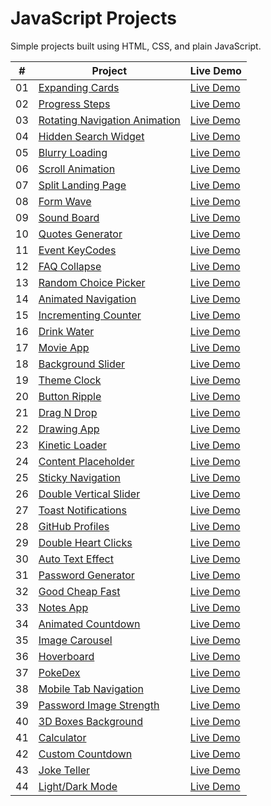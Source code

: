 # JavaScript Projects

Simple projects built using HTML, CSS, and plain JavaScript.

|  #  | Project                                                          | Live Demo                                                                        |
| :-: | ---------------------------------------------------------------- | -------------------------------------------------------------------------------- |
| 01  | [Expanding Cards](./expanding-cards/README.md)                   | [Live Demo](https://josephgattuso.github.io/js-projects/expanding-cards)         |
| 02  | [Progress Steps](./progress-steps/README.md)                     | [Live Demo](https://josephgattuso.github.io/js-projects/progress-steps)          |
| 03  | [Rotating Navigation Animation](./rotating-navigation/README.md) | [Live Demo](https://josephgattuso.github.io/js-projects/rotating-navigation)     |
| 04  | [Hidden Search Widget](./hidden-search/README.md)                | [Live Demo](https://josephgattuso.github.io/js-projects/hidden-search)           |
| 05  | [Blurry Loading](./blurry-loading/README.md)                     | [Live Demo](https://josephgattuso.github.io/js-projects/blurry-loading)          |
| 06  | [Scroll Animation](./scroll-animation/README.md)                 | [Live Demo](https://josephgattuso.github.io/js-projects/scroll-animation)        |
| 07  | [Split Landing Page](./split-landing/README.md)                  | [Live Demo](https://josephgattuso.github.io/js-projects/split-landing)           |
| 08  | [Form Wave](./form-wave/README.md)                               | [Live Demo](https://josephgattuso.github.io/js-projects/form-wave)               |
| 09  | [Sound Board](./sound-board/README.md)                           | [Live Demo](https://josephgattuso.github.io/js-projects/sound-board)             |
| 10  | [Quotes Generator](./quotes-generator/README.md)                 | [Live Demo](https://josephgattuso.github.io/js-projects/dad-jokes)               |
| 11  | [Event KeyCodes](./event-keycodes/README.md)                     | [Live Demo](https://josephgattuso.github.io/js-projects/event-keycodes)          |
| 12  | [FAQ Collapse](./faq-collapse/README.md)                         | [Live Demo](https://josephgattuso.github.io/js-projects/faq-collapse)            |
| 13  | [Random Choice Picker](./random-choice-picker/README.md)         | [Live Demo](https://josephgattuso.github.io/js-projects/random-choice-picker)    |
| 14  | [Animated Navigation](./animated-navigation/README.md)           | [Live Demo](https://josephgattuso.github.io/js-projects/animated-navigation)     |
| 15  | [Incrementing Counter](./incrementing-counter/README.md)         | [Live Demo](https://josephgattuso.github.io/js-projects/incrementing-counter)    |
| 16  | [Drink Water](./drink-water/README.md)                           | [Live Demo](https://josephgattuso.github.io/js-projects/drink-water)             |
| 17  | [Movie App](./movie-app/README.md)                               | [Live Demo](https://josephgattuso.github.io/js-projects/movie-app)               |
| 18  | [Background Slider](./background-slider/README.md)               | [Live Demo](https://josephgattuso.github.io/js-projects/background-slider)       |
| 19  | [Theme Clock](./theme-clock/README.md)                           | [Live Demo](https://josephgattuso.github.io/js-projects/theme-clock)             |
| 20  | [Button Ripple](./button-ripple/README.md)                       | [Live Demo](https://josephgattuso.github.io/js-projects/button-ripple)           |
| 21  | [Drag N Drop](./drag-n-drop/README.md)                           | [Live Demo](https://josephgattuso.github.io/js-projects/drag-n-drop)             |
| 22  | [Drawing App](./drawing-app/README.md)                           | [Live Demo](https://josephgattuso.github.io/js-projects/drawing-app)             |
| 23  | [Kinetic Loader](./kinetic-loader/README.md)                     | [Live Demo](https://josephgattuso.github.io/js-projects/kinetic-loader)          |
| 24  | [Content Placeholder](./content-placeholder/README.md)           | [Live Demo](https://josephgattuso.github.io/js-projects/content-placeholder)     |
| 25  | [Sticky Navigation](./sticky-navigation/README.md)               | [Live Demo](https://josephgattuso.github.io/js-projects/sticky-navigation)       |
| 26  | [Double Vertical Slider](./double-vertical-slider/README.md)     | [Live Demo](https://josephgattuso.github.io/js-projects/double-vertical-slider)  |
| 27  | [Toast Notifications](./toast-notifications/README.md)           | [Live Demo](https://josephgattuso.github.io/js-projects/toast-notifications)     |
| 28  | [GitHub Profiles](./github-profiles/README.md)                   | [Live Demo](https://josephgattuso.github.io/js-projects/github-profiles)         |
| 29  | [Double Heart Clicks](./double-heart-click/README.md)            | [Live Demo](https://josephgattuso.github.io/js-projects/double-heart-click)      |
| 30  | [Auto Text Effect](./auto-text-effect/README.md)                 | [Live Demo](https://josephgattuso.github.io/js-projects/auto-text-effect)        |
| 31  | [Password Generator](./password-generator/README.md)             | [Live Demo](https://josephgattuso.github.io/js-projects/password-generator)      |
| 32  | [Good Cheap Fast](./good-cheap-fast/README.md)                   | [Live Demo](https://josephgattuso.github.io/js-projects/good-cheap-fast)         |
| 33  | [Notes App](./notes-app/README.md)                               | [Live Demo](https://josephgattuso.github.io/js-projects/notes-app)               |
| 34  | [Animated Countdown](./animated-countdown/README.md)             | [Live Demo](https://josephgattuso.github.io/js-projects/animated-countdown)      |
| 35  | [Image Carousel](./image-carousel/README.md)                     | [Live Demo](https://josephgattuso.github.io/js-projects/image-carousel)          |
| 36  | [Hoverboard](./hoverboard/README.md)                             | [Live Demo](https://josephgattuso.github.io/js-projects/hoverboard)              |
| 37  | [PokeDex](./pokedex/README.md)                                   | [Live Demo](https://josephgattuso.github.io/js-projects/pokedex)                 |
| 38  | [Mobile Tab Navigation](./mobile-tab-navigation/README.md)       | [Live Demo](https://josephgattuso.github.io/js-projects/mobile-tab-navigation)   |
| 39  | [Password Image Strength](./password-image-strength/README.md)   | [Live Demo](https://josephgattuso.github.io/js-projects/password-image-strength) |
| 40  | [3D Boxes Background](./3d-boxes-background/README.md)           | [Live Demo](https://josephgattuso.github.io/js-projects/3d-boxes-background)     |
| 41  | [Calculator](./calculator/README.md)                             | [Live Demo](https://josephgattuso.github.io/js-projects/calculator)              |
| 42  | [Custom Countdown](./custom-countdown/README.md)                 | [Live Demo](https://josephgattuso.github.io/js-projects/custom-countdown)        |
| 43  | [Joke Teller](./joke-teller/README.md)                           | [Live Demo](https://josephgattuso.github.io/js-projects/joke-teller)             |
| 44  | [Light/Dark Mode](./light-dark-mode/README.md)                   | [Live Demo](https://josephgattuso.github.io/js-projects/light-dark-mode)         |
